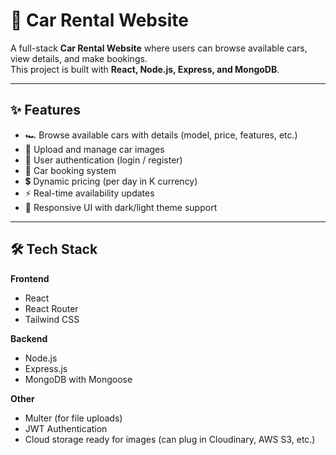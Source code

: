 # 🚗 Car Rental Website

A full-stack **Car Rental Website** where users can browse available cars, view details, and make bookings.  
This project is built with **React, Node.js, Express, and MongoDB**.  

---

## ✨ Features

- 🏎️ Browse available cars with details (model, price, features, etc.)
- 📸 Upload and manage car images
- 🔑 User authentication (login / register)
- 📅 Car booking system
- 💲 Dynamic pricing (per day in K currency)
- ⚡ Real-time availability updates
- 🎨 Responsive UI with dark/light theme support

---

## 🛠️ Tech Stack

**Frontend**
- React  
- React Router  
- Tailwind CSS  

**Backend**
- Node.js  
- Express.js  
- MongoDB with Mongoose  

**Other**
- Multer (for file uploads)  
- JWT Authentication  
- Cloud storage ready for images (can plug in Cloudinary, AWS S3, etc.)
